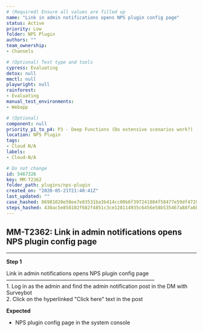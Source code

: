 ```yaml
---
# (Required) Ensure all values are filled up
name: "Link in admin notifications opens NPS plugin config page"
status: Active
priority: Low
folder: NPS Plugin
authors: ""
team_ownership: 
- Channels

# (Optional) Test type and tools
cypress: Evaluating
detox: null
mmctl: null
playwright: null
rainforest: 
- Evaluating
manual_test_environments: 
- Webapp

# (Optional)
component: null
priority_p1_to_p4: P3 - Deep Functions (Do extensive scenarios work?)
location: NPS Plugin
tags: 
- Cloud N/A
labels: 
- Cloud-N/A

# Do not change
id: 5467326
key: MM-T2362
folder_path: plugins/nps-plugin
created_on: "2020-05-21T21:40:41Z"
last_updated: ""
case_hashed: 86981020e50ee7e83531ba3b414cc00b6f397241884f58477e59df4728f65248a2da156dc13452b50811ead2b70e0b47
steps_hashed: 438ac5e858102f682f4851c3ce128114935c6456e58b535467a88fa6b11f0f4459373900a05a6b78a880a27d5b274682
---
```


## MM-T2362: Link in admin notifications opens NPS plugin config page

---

**Step 1**

Link in admin notifications opens NPS plugin config page\
————————————————————————————\
1\. Log in as the admin and find the admin notification post in the DM with Surveybot\
2\. Click on the hyperlinked "Click here" text in the post

**Expected**

- NPS plugin config page in the system console
